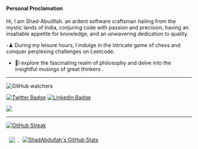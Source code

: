 
#### Personal Proclamation 
Hi, I am Shad-Abudllah. an ardent software craftsman hailing from the mystic lands of India, conjuring code with passion and precision, having an insatiable appetite for knowledge, and an unwavering dedication to quality.

  -♟ During my leisure hours, I indulge in the intricate game of chess and conquer perplexing challenges on Leetcode.
 - 📙I explore the fascinating realm of philosophy and delve into the insightful musings of great thinkers .

---

![GitHub watchers](https://img.shields.io/github/watchers/Shadabdullah/Shadabdullah?style=social)

[![Twitter Badge](https://img.shields.io/badge/Twitter-Profile-informational?style=flat&logo=twitter&logoColor=white&color=1CA2F1)](#Link)
[![LinkedIn Badge](https://img.shields.io/badge/LinkedIn-Profile-informational?style=flat&logo=linkedin&logoColor=white&color=0D76A8)](#)




![](https://img.shields.io/badge/Code-React-informational?style=flat&logo=react&logoColor=white&color=4AB197)


---
[![GitHub Streak](http://github-readme-streak-stats.herokuapp.com?user=your-github-username&theme=dark&background=000000)](https://git.io/streak-stats)

<a href="https://github.com/Shadabdullah">
  <img align="center" style="margin:0.5rem" src="https://github-readme-stats.vercel.app/api/top-langs/?username=Shadabdullah&hide=html,css&title_color=379237&text_color=379237&icon_color=379237&bg_color=0000" />
</a>

<a href="https://github.com/Shadabdullah">
  <img align="center" style="margin:0.5rem" src="https://github-readme-stats.vercel.app/api?username=Shadabdullah&show_icons=true&line_height=27&count_private=true&title_color=379237&text_color=379237&icon_color=379237&bg_color=0000" alt="ShadAbdullah's GitHub Stats" />
</a>
